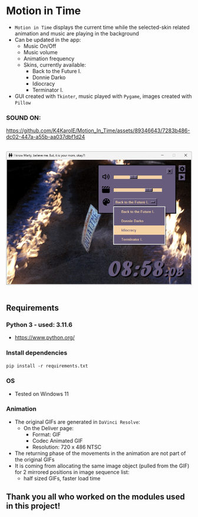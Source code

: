 # Motion in Time
- `Motion in Time` displays the current time while the selected-skin related animation and music are playing in the background
- Can be updated in the app:
    - Music On/Off
    - Music volume
    - Animation frequency
    - Skins, currently available:
        - Back to the Future I.
        - Donnie Darko
        - Idiocracy
        - Terminator I.
- GUI created with `Tkinter`, music played with `Pygame`, images created with `Pillow`

### SOUND ON:

https://github.com/K4KarolE/Motion_In_Time/assets/89346643/7283b486-dc02-447a-a55b-aa037dbf1d24

<br>
<div align="left">
    <img src="docs/promo/back_to_the_future.png">
</div>
<br>

## Requirements
### Python 3 - used: 3.11.6
- https://www.python.org/

### Install dependencies
``` pip install -r requirements.txt ```

### OS
- Tested on Windows 11

### Animation
- The original GIFs are generated in `DaVinci Resolve`:
    - On the Deliver page:
        - Format: GIF
        - Codec Animated GIF
        - Resolution: 720 x 486 NTSC
- The returning phase of the movements in the animation are not part of the original GIFs
- It is coming from allocating the same image object (pulled from the GIF) for 2 mirrored positions in image sequence list:
    - half sized GIFs, faster load time

## Thank you all who worked on the modules used in this project!